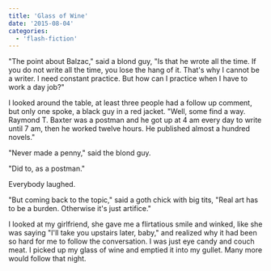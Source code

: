 ```yaml
---
title: 'Glass of Wine'
date: '2015-08-04'
categories:
  - 'flash-fiction'
---
```




"The point about Balzac," said a blond guy, "Is that he wrote all the time. If
you do not write all the time, you lose the hang of it. That's why I cannot be a
writer. I need constant practice. But how can I practice when I have to work a
day job?"

I looked around the table, at least three people had a follow up comment, but
only one spoke, a black guy in a red jacket. "Well, some find a way. Raymond T.
Baxter was a postman and he got up at 4 am every day to write until 7 am, then
he worked twelve hours. He published almost a hundred novels."

"Never made a penny," said the blond guy.

"Did to, as a postman."

Everybody laughed.

"But coming back to the topic," said a goth chick with big tits, "Real art has
to be a burden. Otherwise it's just artifice."

I looked at my girlfriend, she gave me a flirtatious smile and winked, like she
was saying "I'll take you upstairs later, baby," and realized why it had been so
hard for me to follow the conversation. I was just eye candy and couch meat. I
picked up my glass of wine and emptied it into my gullet. Many more would follow
that night.
